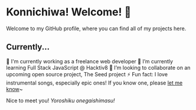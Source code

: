 # Konnichiwa! Welcome! 👋

Welcome to my GitHub profile, where you can find all of my projects here.

## Currently...

🔭 I'm currently working as a freelance web developer
🌱 I’m currently learning Full Stack JavaScript @ Hacktiv8
👯 I’m looking to collaborate on an upcoming open source project, The Seed project
⚡ Fun fact: I love instrumental songs, especially epic ones! If you know one, please [let me know](https://eas.web.id/contact)~

Nice to meet you!
*Yoroshiku onegaishimasu!*

<!--
**easterneas/easterneas** is a ✨ _special_ ✨ repository because its `README.md` (this file) appears on your GitHub profile.

Here are some ideas to get you started:

- 🔭 I’m currently working on ...
- 🌱 I’m currently learning ...
- 👯 I’m looking to collaborate on ...
- 🤔 I’m looking for help with ...
- 💬 Ask me about ...
- 📫 How to reach me: ...
- 😄 Pronouns: ...
- ⚡ Fun fact: ...
-->
